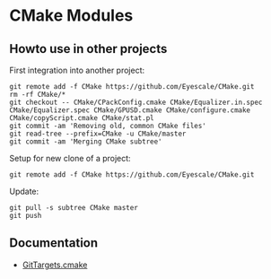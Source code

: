 # CMake Modules

## Howto use in other projects

First integration into another project:

    git remote add -f CMake https://github.com/Eyescale/CMake.git
    rm -rf CMake/*
    git checkout -- CMake/CPackConfig.cmake CMake/Equalizer.in.spec CMake/Equalizer.spec CMake/GPUSD.cmake CMake/configure.cmake CMake/copyScript.cmake CMake/stat.pl
    git commit -am 'Removing old, common CMake files'
    git read-tree --prefix=CMake -u CMake/master
    git commit -am 'Merging CMake subtree'

Setup for new clone of a project:

    git remote add -f CMake https://github.com/Eyescale/CMake.git

Update:

    git pull -s subtree CMake master
    git push

## Documentation

- [GitTargets.cmake](CMake/blob/master/doc/GitTargets.md)
